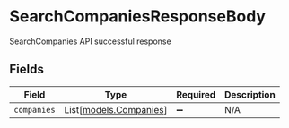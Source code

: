 # SearchCompaniesResponseBody

SearchCompanies API successful response


## Fields

| Field                                            | Type                                             | Required                                         | Description                                      |
| ------------------------------------------------ | ------------------------------------------------ | ------------------------------------------------ | ------------------------------------------------ |
| `companies`                                      | List[[models.Companies](../models/companies.md)] | :heavy_minus_sign:                               | N/A                                              |